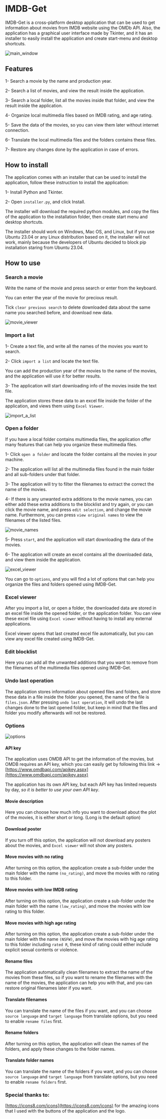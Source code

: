 # IMDB-Get
IMDB-Get is a cross-platform desktop application that can be used to get information about movies from IMDB website using the OMDb API.
Also, the application has a graphical user interface made by Tkinter, and it has an installer to easily install the application and create start-menu and desktop shortcuts.

![main_window](https://user-images.githubusercontent.com/29783425/214784391-f5933d90-f7b8-4494-b352-79d6cbea3fd1.png)

## Features
1- Search a movie by the name and production year.

2- Search a list of movies, and view the result inside the application.

3- Search a local folder, list all the movies inside that folder, and view the result inside the application.

4- Organize local multimedia files based on IMDB rating, and age rating.

5- Save the data of the movies, so you can view them later without internet connection.

6- Translate the local multimedia files and the folders contains these files.

7- Restore any changes done by the application in case of errors.

## How to install
The application comes with an installer that can be used to install the application, follow these instruction to install the application:

1- Install Python and Tkinter.

2- Open `installer.py`, and click Install.

The installer will download the required python modules, and copy the files of the application to the installation folder, then create start menu and desktop shortcuts.

The installer should work on Windows, Mac OS, and Linux, but if you use Ubuntu 23.04 or any Linux distribution based on it, the installer will not work, mainly because the developers of Ubuntu decided to block pip installation staring from Ubuntu 23.04.

## How to use

### Search a movie
Write the name of the movie and press search or enter from the keyboard.

You can enter the year of the movie for precious result.

Tick `clear previous search` to delete downloaded data about the same name you searched before, and download new data.

![movie_viewer](https://user-images.githubusercontent.com/29783425/214784470-183794ab-02ce-45a6-a85b-629362b8d574.png)

### Import a list
1- Create a text file, and write all the names of the movies you want to search.

2- Click `import a list` and locate the text file.

You can add the production year of the movies to the name of the movies, and the application will use it for better results.

3- The application will start downloading info of the movies inside the text file.

The application stores these data to an excel file inside the folder of the application, and views them using `Excel Viewer`.

![import_a_list](https://user-images.githubusercontent.com/29783425/214784727-f2b41f4a-72d4-420d-8f0f-9c1acfe2bede.png)

### Open a folder
If you have a local folder contains multimedia files, the application offer many features that can help you organize these multimedia files.

1- Click `open a folder` and locate the folder contains all the movies in your machine.

2- The application will list all the multimedia files found in the main folder and all sub-folders under that folder.

3- The application will try to filter the filenames to extract the correct the name of the movies.

4- If there is any unwanted extra additions to the movie names, you can either add these extra additions to the blocklist and try again, or you can click the movie name, and press `edit selection`, and change the movie name. Furthermore, you can press `view original names` to view the filenames of the listed files.

![movie_names](https://user-images.githubusercontent.com/29783425/214784872-e3dd11a1-8b36-4537-b3a7-e33ffb23526b.png)

5- Press `start`, and the application will start downloading the data of the movies.

6- The application will create an excel contains all the downloaded data, and view them inside the application.

![excel_viewer](https://user-images.githubusercontent.com/29783425/214784966-eeb63b6f-2fa9-4053-b68a-311e5c0e4268.png)

You can go to `options`, and you will find a lot of options that can help you organize the files and folders opened using IMDB-Get.

### Excel viewer
After you import a list, or open a folder, the downloaded data are stored in an excel file inside the opened folder, or the application folder. You can view these excel file using `Excel viewer` without having to install any external applications.

Excel viewer opens that last created excel file automatically, but you can view any excel file created using IMDB-Get.

### Edit blocklist
Here you can add all the unwanted additions that you want to remove from the filenames of the multimedia files opened using IMDB-Get.

### Undo last operation
The application stores information about opened files and folders, and store these data in a file inside the folder you opened, the name of the file is `files.json`.
After pressing `undo last operation`, it will undo the last changes done to the last opened folder, but keep in mind that the files and folder you modify afterwards will not be restored.

### Options

![options](https://user-images.githubusercontent.com/29783425/214785092-a27a1162-da26-41fa-8be9-f53f14d7a164.png)

#### API key
The application uses OMDB API to get the information of the movies, but OMDB requires an API key, which you can easily get by following this link -> [https://www.omdbapi.com/apikey.aspx](https://www.omdbapi.com/apikey.aspx)

The application has its own API key, but each API key has limited requests by day, *so it is better to use your own API key*.

#### Movie description
Here you can choose how much info you want to download about the plot of the movies, it is either short or long. (Long is the default option)

#### Download poster
If you turn off this option, the application will not download any posters about the movies, and `Excel viewer` will not show any posters.

#### Move movies with no rating
After turning on this option, the application create a sub-folder under the main folder with the name `(no_rating)`, and move the movies with no rating to this folder.

#### Move movies with low IMDB rating
After turning on this option, the application create a sub-folder under the main folder with the name `(low_rating)`, and move the movies with low rating to this folder.

#### Move movies with high age rating
After turning on this option, the application create a sub-folder under the main folder with the name `(NSFW)`, and move the movies with hig age rating to this folder including `rated R`, these kind of rating could either include explicit sexual contents or violence.

#### Rename files
The application automatically clean filenames to extract the name of the movies from these files, so if you want to rename the filenames with the name of the movies, the application can help you with that, and you can restore original filenames later if you want.

#### Translate filenames
You can translate the name of the files if you want, and you can choose `source language` and `target language` from translate options, but you need to enable `rename files` first.

#### Rename folders
After turning on this option, the application will clean the names of the folders, and apply these changes to the folder names.

#### Translate folder names
You can translate the name of the folders if you want, and you can choose `source language` and `target language` from translate options, but you need to enable `rename folders` first.

### Special thanks to:
[https://icons8.com/icons](https://icons8.com/icons)
for the amazing icons that I used with the buttons of the application and the logo.
